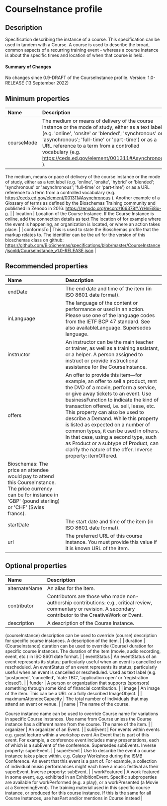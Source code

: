 # CourseInstance profile

## Description
Specification describing the instance of a course.  This specification can be used in tandem with a Course. A course is used to describe the broad, common aspects of a recurring training event - whereas a course instance is about the specific times and location of when that course is held. <h4>Summary of Changes</h4>    No changes since 0.9-DRAFT of the CourseInstance profile. Version: 1.0-RELEASE (13 September 2022)

## Minimum properties

| Name              | Description                          |
| :---------------- | :----------------------------------- |
| courseMode | The medium or means of delivery of the course instance or the mode of study, either as a text label (e.g. 'online', 'onsite' or 'blended'; 'synchronous' or 'asynchronous'; 'full-time' or 'part-time') or as a URL reference to a term from a controlled vocabulary (e.g. https://ceds.ed.gov/element/001311#Asynchronous ). 
 The medium, means or pace of delivery of the course instance or the mode of study, either as a text label (e.g. 'online', 'onsite', 'hybrid' or 'blended'; 'synchronous' or 'asynchronous'; 'full-time' or 'part-time') or as a URL reference to a term from a controlled vocabulary (e.g. https://ceds.ed.gov/element/001311#Asynchronous ). 
 Another example of a Glossary of terms as defined by the Bioschemas Training community and published in Zenodo in 2016: https://zenodo.org/record/166378#.YrHnEi8iu-o.  |
| location | Location of the Course Instance. If the Course Instance is online, add the connection details as text The location of for example where the event is happening, an organization is located, or where an action takes place.  |
| conformsTo | This is used to state the Bioschemas profile that the markup relates to. The identifier can be the url for the version of this bioschemas class on github: https://github.com/BioSchemas/specifications/blob/master/CourseInstance/jsonld/CourseInstance_v1.0-RELEASE.json  |


## Recommended properties

| Name              | Description                          |
| :---------------- | :----------------------------------- |
| endDate |  The end date and time of the item (in ISO 8601 date format).  |
| inLanguage |  The language of the content or performance or used in an action. Please use one of the language codes from the IETF BCP 47 standard. See also availableLanguage. Supersedes language.  |
| instructor | An instructor can be the main teacher or trainer, as well as a training assistant, or a helper. A person assigned to instruct or provide instructional assistance for the CourseInstance.  |
| offers | An offer to provide this item—for example, an offer to sell a product, rent the DVD of a movie, perform a service, or give away tickets to an event. Use businessFunction to indicate the kind of transaction offered, i.e. sell, lease, etc. This property can also be used to describe a Demand. While this property is listed as expected on a number of common types, it can be used in others. In that case, using a second type, such as Product or a subtype of Product, can clarify the nature of the offer. Inverse property: itemOffered. 
 Bioschemas: The price an attendee would pay to attend this CourseInstance. The price currency can be for instance in 'GBP' (pound sterling) or 'CHF' (Swiss francs).  |
| startDate |  The start date and time of the item (in ISO 8601 date format).  |
| url | The preferred URL of this course instance. You must provide this value if it is known URL of the item.  |


## Optional properties
| Name              | Description                          |
| :---------------- | :----------------------------------- |
| alternateName |  An alias for the item.  |
| contributor | Contributors are those who made non-authorship contributions: e.g., critical review, commentary or revision. A secondary contributor to the CreativeWork or Event.  |
| description | A description of the Course Instance. 

(courseInstance) description can be used to override (course) description for specific course instances. A description of the item.  |
| duration | (CourseInstance) duration can be used to override (Course) duration for specific course instances. The duration of the item (movie, audio recording, event, etc.) in ISO 8601 date format.  |
| eventStatus | An eventStatus of an event represents its status; particularly useful when an event is cancelled or rescheduled. 
 An eventStatus of an event represents its status; particularly useful when an event is cancelled or rescheduled. Used as text label (e.g. 'postponed', 'cancelled', 'date TBC', 'application open' or 'registration closed').  |
| funder |  A person or organization that supports (sponsors) something through some kind of financial contribution.  |
| image |  An image of the item. This can be a URL or a fully described ImageObject.  |
| maximumAttendeeCapacity |  The total number of individuals that may attend an event or venue.  |
| name | The name of the course.

Course instance name can be used to override Course name for variations in specific Course instances. Use name from Course unless the Course instance has a different name from the course. The name of the item.  |
| organizer |  An organizer of an Event.  |
| subEvent | For events within events e.g. guest lecture within a workshop event An Event that is part of this event. For example, a conference event includes many presentations, each of which is a subEvent of the conference. Supersedes subEvents.
Inverse property: superEvent.  |
| superEvent | Use to describe the event a course instance takes place within. e.g. Galaxy Workshop during the ISMB Conference.  An event that this event is a part of. For example, a collection of individual music performances might each have a music festival as their superEvent.
Inverse property: subEvent.  |
| workFeatured | A work featured in some event, e.g. exhibited in an ExhibitionEvent. Specific subproperties are available for workPerformed (e.g. a play), or a workPresented (a Movie at a ScreeningEvent). 
 The training material used in this specific course instance, or produced for this course instance. If this is the same for all Course Instances, use hasPart and/or mentions in Course instead  |
